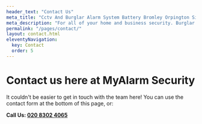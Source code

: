```yaml
---
header_text: "Contact Us"
meta_title: "Cctv And Burglar Alarm System Battery Bromley Orpington Sidcup"
meta_description: "For all of your home and business security. Burglar Alarm Servicing, Burglar Alarm Installation, Alarm Battery and CCTV. Call 020 8302 4065"
permalink: "/pages/contact/"
layout: contact.html
eleventyNavigation:
  key: Contact
  order: 5
---
```


# Contact us here at MyAlarm Security 

It couldn't be easier to get in touch with the team here! You can use the contact form at the bottom of this page, or:

**Call Us: [020 8302 4065](tel:02083024065)**